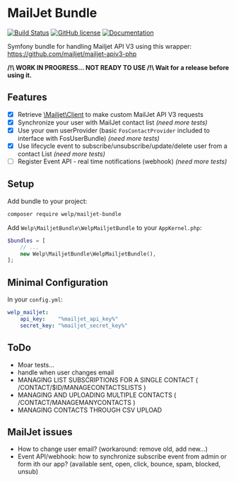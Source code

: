 # MailJet Bundle

[![Build Status](https://travis-ci.org/welpdev/mailjetBundle.svg?branch=master)](https://travis-ci.org/welpdev/mailjetBundle)
[![GitHub license](https://img.shields.io/badge/license-MIT-blue.svg)](https://github.com/welpdev/mailjetBundle/blob/master/LICENSE.md)
[![Documentation](https://img.shields.io/badge/documentation-gh--pages-blue.svg)](https://welpdev.github.io/mailjetBundle/)

Symfony bundle for handling Mailjet API V3 using this wrapper: <https://github.com/mailjet/mailjet-apiv3-php>

**/!\ WORK IN PROGRESS... NOT READY TO USE /!\ Wait for a release before using it.**

## Features

* [x] Retrieve [\Mailjet\Client](https://github.com/mailjet/mailjet-apiv3-php) to make custom MailJet API V3 requests
* [x] Synchronize your user with MailJet contact list *(need more tests)*
* [x] Use your own userProvider (basic `FosContactProvider` included to interface with FosUserBundle) *(need more tests)*
* [x] Use lifecycle event to subscribe/unsubscribe/update/delete user from a contact List *(need more tests)*
* [ ] Register Event API - real time notifications (webhook) *(need more tests)*

## Setup

Add bundle to your project:

```bash
composer require welp/mailjet-bundle
```

Add `Welp\MailjetBundle\WelpMailjetBundle` to your `AppKernel.php`:

```php
$bundles = [
    // ...
    new Welp\MailjetBundle\WelpMailjetBundle(),
];
```

## Minimal Configuration

In your `config.yml`:

```yaml
welp_mailjet:
    api_key:    "%mailjet_api_key%"
    secret_key: "%mailjet_secret_key%"
```

## ToDo

* Moar tests...
* handle when user changes email
* MANAGING LIST SUBSCRIPTIONS FOR A SINGLE CONTACT ( /CONTACT/$ID/MANAGECONTACTSLISTS )
* MANAGING AND UPLOADING MULTIPLE CONTACTS ( /CONTACT/MANAGEMANYCONTACTS )
* MANAGING CONTACTS THROUGH CSV UPLOAD

## MailJet issues

* How to change user email? (workaround: remove old, add new...)
* Event API/webhook: how to synchronize subscribe event from admin or form ith our app? (available sent, open, click, bounce, spam, blocked, unsub)
